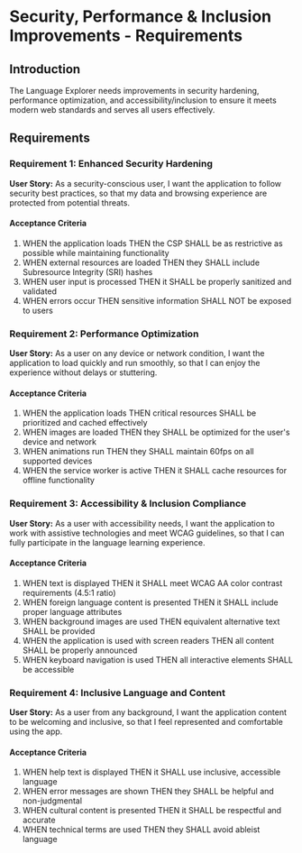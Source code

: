 # Security, Performance & Inclusion Improvements - Requirements

## Introduction

The Language Explorer needs improvements in security hardening, performance optimization, and accessibility/inclusion to ensure it meets modern web standards and serves all users effectively.

## Requirements

### Requirement 1: Enhanced Security Hardening

**User Story:** As a security-conscious user, I want the application to follow security best practices, so that my data and browsing experience are protected from potential threats.

#### Acceptance Criteria

1. WHEN the application loads THEN the CSP SHALL be as restrictive as possible while maintaining functionality
2. WHEN external resources are loaded THEN they SHALL include Subresource Integrity (SRI) hashes
3. WHEN user input is processed THEN it SHALL be properly sanitized and validated
4. WHEN errors occur THEN sensitive information SHALL NOT be exposed to users

### Requirement 2: Performance Optimization

**User Story:** As a user on any device or network condition, I want the application to load quickly and run smoothly, so that I can enjoy the experience without delays or stuttering.

#### Acceptance Criteria

1. WHEN the application loads THEN critical resources SHALL be prioritized and cached effectively
2. WHEN images are loaded THEN they SHALL be optimized for the user's device and network
3. WHEN animations run THEN they SHALL maintain 60fps on all supported devices
4. WHEN the service worker is active THEN it SHALL cache resources for offline functionality

### Requirement 3: Accessibility & Inclusion Compliance

**User Story:** As a user with accessibility needs, I want the application to work with assistive technologies and meet WCAG guidelines, so that I can fully participate in the language learning experience.

#### Acceptance Criteria

1. WHEN text is displayed THEN it SHALL meet WCAG AA color contrast requirements (4.5:1 ratio)
2. WHEN foreign language content is presented THEN it SHALL include proper language attributes
3. WHEN background images are used THEN equivalent alternative text SHALL be provided
4. WHEN the application is used with screen readers THEN all content SHALL be properly announced
5. WHEN keyboard navigation is used THEN all interactive elements SHALL be accessible

### Requirement 4: Inclusive Language and Content

**User Story:** As a user from any background, I want the application content to be welcoming and inclusive, so that I feel represented and comfortable using the app.

#### Acceptance Criteria

1. WHEN help text is displayed THEN it SHALL use inclusive, accessible language
2. WHEN error messages are shown THEN they SHALL be helpful and non-judgmental
3. WHEN cultural content is presented THEN it SHALL be respectful and accurate
4. WHEN technical terms are used THEN they SHALL avoid ableist language